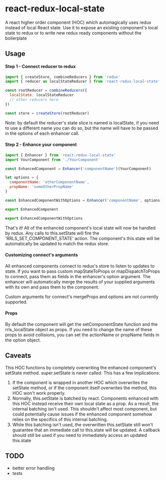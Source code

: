# react-redux-local-state
A react higher order component (HOC) which automagically uses redux instead of local React state. Use it to expose an existing component's local state to redux or to write new redux ready components without the boilerplate

## Usage

#### Step 1 - Connect reducer to redux

```javascript
import { createStore, combineReducers } from 'redux'
import { reducer as localStateReducer } from 'react-redux-local-state'

const rootReducer = combineReducers({
  localState: localStateReducer
  // other reducers here
})

const store = createStore(rootReducer)
```

Note: by default the reducer's state slice is named is localState, if you need to use a different name you can do so, but the name will have to be passed in the options of each enhancer call.

#### Step 2 - Enhance your component

```javascript
import { Enhancer } from 'react-redux-local-state'
import YourComponent from './YourComponent'

const EnhancedComponent = Enhancer('componentName')(YourComponent)

let options = {
  componentName: 'otherComponentName',
  propName: 'someOtherPropName'
}

const EnhancedComponentWithOptions = Enhancer('componentName', options)(YourComponent)

export EnhancedComponent

export EnhancedComponentWithOptions
```

That's it! All of the enhanced component's local state will now be handled by redux. Any calls to this.setState will fire the 'RRLS_SET_COMPONENT_STATE' action. The component's this.state will be automatically be updated to match the redux store.

#### Customizing connect's arguments

All enhanced components connect to redux's store to listen to updates to state. If you want to pass custom mapStateToProps or mapDispatchToProps to connect, pass them as fields in the enhancer's option argument. The enhancer will automatically merge the results of your supplied arguments with its own and pass them to the component.

Custom arguments for connect's mergeProps and options are not currently supported.

#### Props

By default the component will get the setComponentState function and the rrls_localState object as props. If you need to change the name of these props to avoid collisions, you can set the actionName or propName fields in the option object.


## Caveats
This HOC functions by completely overwriting the enhanced component's setState method. super.setState is never called. This has a few implications:
1. If the component is wrapped in another HOC which overwrites the setState method, or if the component itself overwrites the method, this HOC won't work properly.
2. Normally, this.setState is batched by react. Components enhanced with this HOC instead receive their own local state as a prop. As a result, the internal batching isn't used. This shouldn't affect most component, but could potentially cause issues if the enhanced component somehow relies on the specifics of this internal batching.
3. While this batching isn't used, the overwritten this.setState still won't guarantee that an immediate call to this.state will be updated. A callback should still be used if you need to immediately access an updated this.state



## TODO

* better error handling
* tests
